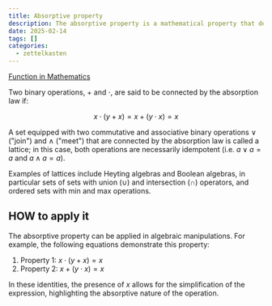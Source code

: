 ```yaml
---
title: Absorptive property
description: The absorptive property is a mathematical property that describes how
date: 2025-02-14
tags: []
categories:
  - zettelkasten
---
```

[Function in Mathematics](Function%20in%20Mathematics.md)

Two binary operations, $+$ and $\cdot$, are said to be connected by the absorption law if:

$$x \cdot (y + x) = x + (y \cdot x) = x$$

A set equipped with two commutative and associative binary operations ∨ ("join")
and ∧ ("meet") that are connected by the absorption law is called a lattice; in
this case, both operations are necessarily idempotent (i.e. $a \lor a = a$ and
$a \land a = a$).

Examples of lattices include Heyting algebras and Boolean algebras, in
particular sets of sets with union ($\cup$) and intersection ($\cap$) operators,
and ordered sets with min and max operations. 

## HOW to apply it

The absorptive property can be applied in algebraic manipulations. For example,
the following equations demonstrate this property:

1. Property 1: $x \cdot (y + x) = x$
2. Property 2: $x + (y \cdot x) = x$

In these identities, the presence of $x$ allows for the simplification of the
expression, highlighting the absorptive nature of the operation.
